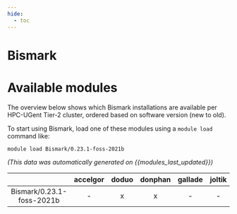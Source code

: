 ```yaml
---
hide:
  - toc
---
```


Bismark
=======

# Available modules


The overview below shows which Bismark installations are available per HPC-UGent Tier-2 cluster, ordered based on software version (new to old).

To start using Bismark, load one of these modules using a `module load` command like:

```shell
module load Bismark/0.23.1-foss-2021b
```

*(This data was automatically generated on {{modules_last_updated}})*  

| |accelgor|doduo|donphan|gallade|joltik|shinx|skitty|
| :---: | :---: | :---: | :---: | :---: | :---: | :---: | :---: |
|Bismark/0.23.1-foss-2021b|-|x|x|-|-|-|-|
